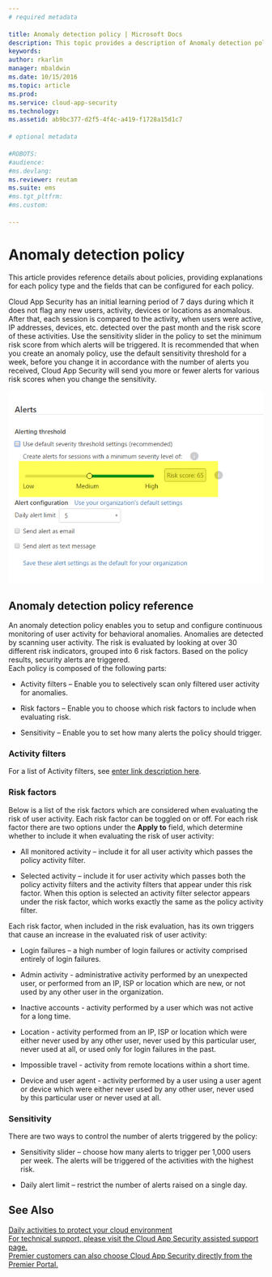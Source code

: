```yaml
---
# required metadata

title: Anomaly detection policy | Microsoft Docs
description: This topic provides a description of Anomaly detection policies and provides reference information about the building blocks of an anomaly detection policy.
keywords:
author: rkarlin
manager: mbaldwin
ms.date: 10/15/2016
ms.topic: article
ms.prod:
ms.service: cloud-app-security
ms.technology:
ms.assetid: ab9bc377-d2f5-4f4c-a419-f1728a15d1c7

# optional metadata

#ROBOTS:
#audience:
#ms.devlang:
ms.reviewer: reutam
ms.suite: ems
#ms.tgt_pltfrm:
#ms.custom:

---
```


# Anomaly detection policy
  This article provides reference details about policies, providing explanations for each policy type and the fields that can be configured for each policy.  
 
 Cloud App Security has an initial learning period of 7 days during which it does not flag any new users, activity, devices or locations as anomalous. After that, each session is compared to the activity, when users were active, IP addresses, devices, etc. detected over the past month and the risk score of these activities. 
 Use the sensitivity slider in the policy to set the minimum risk score from which alerts will be triggered. It is recommended that when you create an anomaly policy, use the default sensitivity threshold for a week, before you change it in accordance with the number of alerts you received, Cloud App Security will send you more or fewer alerts for various risk scores when you change the sensitivity.
  
 ![sensitivity slider](./media/sensitivity-slider.png)
## Anomaly detection policy reference  
 An anomaly detection policy enables you to setup and configure continuous monitoring of user activity for behavioral anomalies. Anomalies are detected by scanning user activity. The risk is evaluated by looking at over 30 different risk indicators, grouped into 6 risk factors. Based on the policy results, security alerts are triggered.   
Each policy is composed of the following parts:  
  
-   Activity filters – Enable you to selectively scan only filtered user activity for anomalies.  
  
-   Risk factors – Enable you to choose which risk factors to include when evaluating risk.  
  
-   Sensitivity – Enable you to set how many alerts the policy should trigger.  
  
### Activity filters  
 For a list of Activity filters, see [enter link description here](activity-filters.md).  
  
### Risk factors  
 Below is a list of the risk factors which are considered when evaluating the risk of user activity. Each risk factor can be toggled on or off. For each risk factor there are two options under the **Apply to** field, which determine whether to include it when evaluating the risk of user activity:  
  
-   All monitored activity – include it for all user activity which passes the policy activity filter.  
  
-   Selected activity – include it for user activity which passes both the policy activity filters and the activity filters that appear under this risk factor. When this option is selected an activity filter selector appears under the risk factor, which works exactly the same as the policy activity filter.  
  
 Each risk factor, when included in the risk evaluation, has its own triggers that cause an increase in the evaluated risk of user activity:  
  
-   Login failures – a high number of login failures or activity comprised entirely of login failures.  
  
-   Admin activity - administrative activity performed by an unexpected user, or performed from an IP, ISP or location which are new, or not used by any other user in the organization.  
  
-   Inactive accounts - activity performed by a user which was not active for a long time.  
  
-   Location - activity performed from an IP, ISP or location which were either never used by any other user, never used by this particular user, never used at all, or used only for login failures in the past.  
  
-   Impossible travel - activity from remote locations within a short time.  
  
-   Device and user agent - activity performed by a user using a user agent or device which were either never used by any other user, never used by this particular user or never used at all.  
  
### Sensitivity  
 There are two ways to control the number of alerts triggered by the policy:  
  
-   Sensitivity slider – choose how many alerts to trigger per 1,000 users per week. The alerts will be triggered of the activities with the highest risk.  
  
-   Daily alert limit – restrict the number of alerts raised on a single day.  
  
## See Also  
 [Daily activities to protect your cloud environment](daily-activities-to-protect-your-cloud-environment.md)   
 [For technical support, please visit the Cloud App Security assisted support page.](http://support.microsoft.com/oas/default.aspx?prid=16031)   
 [Premier customers can also choose Cloud App Security directly from the Premier Portal.](https://premier.microsoft.com/)  
  
  